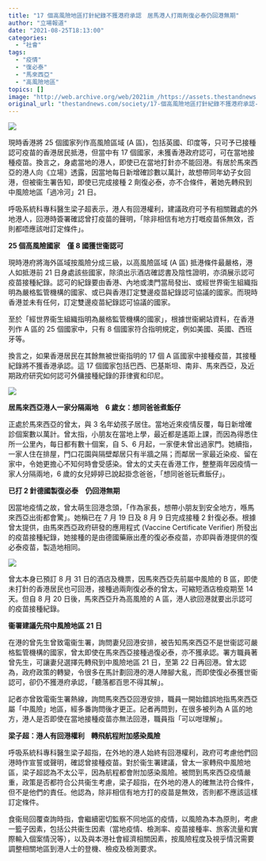 ```yaml
---
title: "17 個高風險地區打針紀錄不獲港府承認　居馬港人打兩劑復必泰仍回港無期"
author: "立場報道"
date: "2021-08-25T18:13:00"
categories:
  - "社會"
tags:
  - "疫情"
  - "復必泰"
  - "馬來西亞"
  - "高風險地區"
topics: []
image: "http://web.archive.org/web/2021im_/https://assets.thestandnews.com/media/photos/template-12_vT5Z8bv.png"
original_url: "thestandnews.com/society/17-個高風險地區打針紀錄不獲港府承認-居馬港人打兩劑復必泰仍回港無期"
---
```

![](http://web.archive.org/web/2021im_/https://assets.thestandnews.com/media/photos/template-12_vT5Z8bv.png)

現時香港將 25 個國家列作高風險區域 (A 區)，包括英國、印度等，只可予已接種認可疫苗的香港居民抵港，但當中有 17 個國家，未獲香港政府認可，可在當地接種疫苗。換言之，身處當地的港人，即使已在當地打針亦不能回港。有居於馬來西亞的港人向《立場》透露，因當地每日新增確診數以萬計，故想帶同年幼子女回港，但被衞生署告知，即使已完成接種 2 劑復必泰，亦不合條件，著她先轉飛到中風險地區「過冷河」21 日。

呼吸系統科專科醫生梁子超表示，港人有回港權利，建議政府可予有相關難處的外地港人，回港時簽署確認曾打疫苗的聲明，「除非相信有地方打嘅疫苗係無效，否則都唔應該咁訂定條件」。

**25 個高風險國家　僅 8 國獲世衞認可**

現時港府將海外區域按風險分成三級，以高風險區域 (A 區) 抵港條件最嚴格，港人如抵港前 21 日身處該些國家，除須出示酒店確認書及陰性證明，亦須展示認可疫苗接種紀錄。認可的紀錄要由香港、內地或澳門當局發出、或經世界衞生組織指明為嚴格監管機構的國家、或已與香港訂定雙邊疫苗紀錄認可協議的國家。而現時香港並未有任何，訂定雙邊疫苗紀錄認可協議的國家。

至於「經世界衞生組織指明為嚴格監管機構的國家」，根據世衞網站資料，在香港列作 A 區的 25 個國家中，只有 8 個國家符合指明規定，例如美國、英國、西班牙等。

換言之，如果香港居民在其餘無被世衞指明的 17 個 A 區國家中接種疫苗，其接種紀錄將不獲香港承認。這 17 個國家包括巴西、巴基斯坦、南非、馬來西亞，及近期政府研究如何認可外傭接種紀錄的菲律賓和印尼。

![](http://web.archive.org/web/2021im_/https://assets.thestandnews.com/media/photos/WhatsApp_Image_2021-08-25_at_15.38.00.jpeg)

**居馬來西亞港人一家分隔兩地　6 歲女：想同爸爸煮飯仔**

正處於馬來西亞的曾太，與 3 名年幼孩子居住。當地近來疫情反覆，每日新增確診個案數以萬計。曾太指，小朋友在當地上學，最近都是遙距上課，而因為得悉住所一公里內，每日都有數十個案，自 5、6 月起，一家便未曾出過家門。她續指，一家人住在排屋，門口花園與隔壁鄰居只有半牆之隔；而鄰居一家最近染疫、留在家中，令她更擔心不知何時會受感染。曾太的丈夫在香港工作，整整兩年因疫情一家人分隔兩地，6 歲的女兒婷婷已說起掛念爸爸，「想同爸爸玩煮飯仔」。

**已打 2 針德國製復必泰　仍回港無期**

因當地疫情之故，曾太萌生回港念頭，「作為家長，想帶小朋友到安全地方，喺馬來西亞出街都會驚」。她稱已在 7 月 19 日及 8 月 9 日完成接種 2 針復必泰。根據曾太提供，由馬來西亞政府研發的應用程式 (Vaccine Certificate Verifier) 所發出的疫苗接種紀錄，她接種的是由德國藥廠出產的復必泰疫苗，亦即與香港提供的復必泰疫苗，製造地相同。

![](http://web.archive.org/web/2021im_/https://assets.thestandnews.com/media/photos/yuen.jpg)

曾太本身已預訂 8 月 31 日的酒店及機票，因馬來西亞先前屬中風險的 B 區，即使未打針的香港居民也可回港，接種過兩劑復必泰的曾太，可縮短酒店檢疫期至 14 天。但自 8 月 20 日後，馬來西亞升為高風險的 A 區，港人欲回港就要出示認可的疫苗接種紀錄。

**衞署建議先飛中風險地區 21 日**

在港的曾先生曾致電衞生署，詢問妻兒回港安排，被告知馬來西亞不是世衞認可嚴格監管機構的國家，曾太即使在馬來西亞接種過復必泰，亦不獲承認。署方職員著曾先生，可讓妻兒選擇先轉飛到中風險地區 21 日，至第 22 日再回港。曾太認為，政府政策的轉變，令很多在馬計劃回港的港人陣腳大亂，而即使復必泰獲世衞認可，卻仍不獲港府承認，「聽落都百思不得其解」。

記者亦曾致電衞生署熱線，詢問馬來西亞回港安排，職員一開始錯誤地指馬來西亞屬「中風險」地區，經多番詢問後才更正。記者再問到，在很多被列為 A 區的地方，港人是否即使在當地接種疫苗亦無法回港，職員指「可以咁理解」。

**梁子超：港人有回港權利    轉飛航程附加感染風險**

呼吸系統科專科醫生梁子超指，在外地的港人始終有回港權利，政府可考慮他們回港時作宣誓或聲明，確認曾接種疫苗。對於衞生署建議，曾太一家轉飛中風險地區，梁子超認為不太公平，因為航程都會附加感染風險。被問到馬來西亞疫情嚴重，政策是否都符合公共衞生考慮，梁子超指，在外地的港人的確無法符合條件，但不是他們的責任。他認為，除非相信有地方打的疫苗是無效，否則都不應該這樣訂定條件。

食衞局回覆查詢時指，會繼續密切監察不同地區的疫情，以風險為本為原則，考慮一籃子因素，包括公共衞生因素（當地疫情、檢測率、疫苗接種率、旅客流量和實際輸入個案情況等），以及與本港社會經濟相關因素，按風險程度及視乎情況需要調整相關地區到港人士的登機、檢疫及檢測要求。